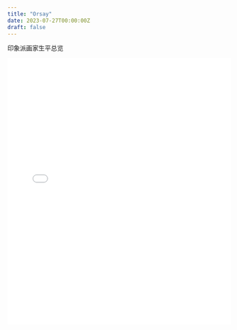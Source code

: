 ```yaml
---
title: "Orsay"
date: 2023-07-27T00:00:00Z
draft: false
---
```


印象派画家生平总览

<iframe width="100%" height="600" frameborder="0" scrolling="no" src="/img/plot.html"></iframe>


